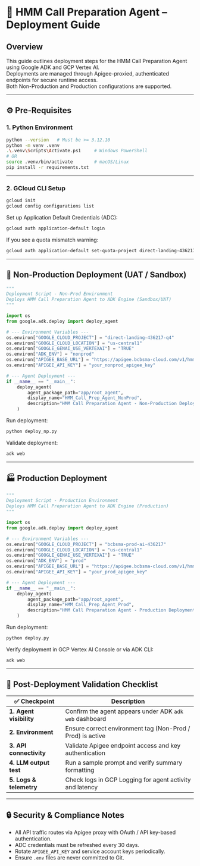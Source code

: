 # 🚀 HMM Call Preparation Agent – Deployment Guide

## Overview
This guide outlines deployment steps for the HMM Call Preparation Agent using Google ADK and GCP Vertex AI.  
Deployments are managed through Apigee-proxied, authenticated endpoints for secure runtime access.  
Both Non-Production and Production configurations are supported.

---

## ⚙️ Pre-Requisites

### 1. Python Environment
```bash
python --version   # Must be >= 3.12.10
python -m venv .venv
.\.venv\Scripts\Activate.ps1     # Windows PowerShell
# OR
source .venv/bin/activate        # macOS/Linux
pip install -r requirements.txt
```

---

### 2. GCloud CLI Setup
```bash
gcloud init
gcloud config configurations list
```

Set up Application Default Credentials (ADC):  
```bash
gcloud auth application-default login
```

If you see a quota mismatch warning:
```bash
gcloud auth application-default set-quota-project direct-landing-436217-q4
```

---

## 🧩 Non-Production Deployment (UAT / Sandbox)

```python
"""
Deployment Script - Non-Prod Environment
Deploys HMM Call Preparation Agent to ADK Engine (Sandbox/UAT)
"""

import os
from google.adk.deploy import deploy_agent

# --- Environment Variables ---
os.environ["GOOGLE_CLOUD_PROJECT"] = "direct-landing-436217-q4"
os.environ["GOOGLE_CLOUD_LOCATION"] = "us-central1"
os.environ["GOOGLE_GENAI_USE_VERTEXAI"] = "TRUE"
os.environ["ADK_ENV"] = "nonprod"
os.environ["APIGEE_BASE_URL"] = "https://apigee.bcbsma-cloud.com/v1/hmm/uat"
os.environ["APIGEE_API_KEY"] = "your_nonprod_apigee_key"

# --- Agent Deployment ---
if __name__ == "__main__":
    deploy_agent(
        agent_package_path="app/root_agent",
        display_name="HMM_Call_Prep_Agent_NonProd",
        description="HMM Call Preparation Agent - Non-Production Deployment",
    )
```

Run deployment:
```bash
python deploy_np.py
```

Validate deployment:
```bash
adk web
```

---

## 🏭 Production Deployment

```python
"""
Deployment Script - Production Environment
Deploys HMM Call Preparation Agent to ADK Engine (Production)
"""

import os
from google.adk.deploy import deploy_agent

# --- Environment Variables ---
os.environ["GOOGLE_CLOUD_PROJECT"] = "bcbsma-prod-ai-436217"
os.environ["GOOGLE_CLOUD_LOCATION"] = "us-central1"
os.environ["GOOGLE_GENAI_USE_VERTEXAI"] = "TRUE"
os.environ["ADK_ENV"] = "prod"
os.environ["APIGEE_BASE_URL"] = "https://apigee.bcbsma-cloud.com/v1/hmm/prod"
os.environ["APIGEE_API_KEY"] = "your_prod_apigee_key"

# --- Agent Deployment ---
if __name__ == "__main__":
    deploy_agent(
        agent_package_path="app/root_agent",
        display_name="HMM_Call_Prep_Agent_Prod",
        description="HMM Call Preparation Agent - Production Deployment",
    )
```

Run deployment:
```bash
python deploy.py
```

Verify deployment in GCP Vertex AI Console or via ADK CLI:
```bash
adk web
```

---

## 🧠 Post-Deployment Validation Checklist

| ✅ Checkpoint | Description |
|----------------|-------------|
| **1. Agent visibility** | Confirm the agent appears under ADK `adk web` dashboard |
| **2. Environment** | Ensure correct environment tag (Non-Prod / Prod) is active |
| **3. API connectivity** | Validate Apigee endpoint access and key authentication |
| **4. LLM output test** | Run a sample prompt and verify summary formatting |
| **5. Logs & telemetry** | Check logs in GCP Logging for agent activity and latency |

---

## 🔒 Security & Compliance Notes
- All API traffic routes via Apigee proxy with OAuth / API key-based authentication.  
- ADC credentials must be refreshed every 30 days.  
- Rotate `APIGEE_API_KEY` and service account keys periodically.  
- Ensure `.env` files are never committed to Git.
